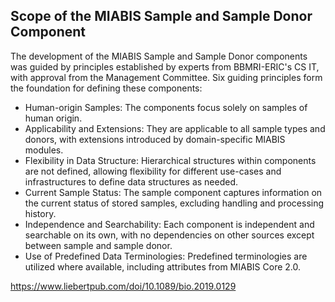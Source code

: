 ## Scope of the MIABIS Sample and Sample Donor Component
The development of the MIABIS Sample and Sample Donor components was guided by principles established by experts from BBMRI-ERIC's CS IT, with approval from the Management Committee. Six guiding principles form the foundation for defining these components:

* Human-origin Samples: The components focus solely on samples of human origin.
* Applicability and Extensions: They are applicable to all sample types and donors, with extensions introduced by domain-specific MIABIS modules.
* Flexibility in Data Structure: Hierarchical structures within components are not defined, allowing flexibility for different use-cases and infrastructures to define data structures as needed.
* Current Sample Status: The sample component captures information on the current status of stored samples, excluding handling and processing history.
* Independence and Searchability: Each component is independent and searchable on its own, with no dependencies on other sources except between sample and sample donor.
* Use of Predefined Data Terminologies: Predefined terminologies are utilized where available, including attributes from MIABIS Core 2.0.

https://www.liebertpub.com/doi/10.1089/bio.2019.0129
